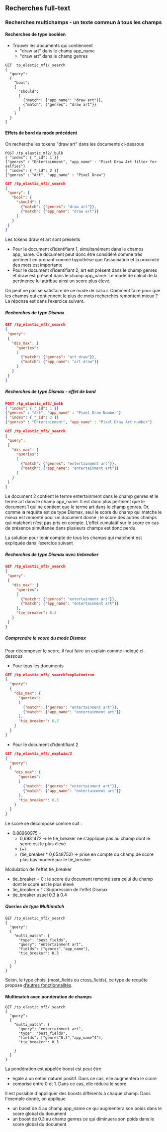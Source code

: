 ## Recherches full-text
### Recherches multichamps - un texte commun à tous les champs


#### Recherches de type booléen
* Trouver les documents qui contiennent
    * "draw art" dans le champ app_name
    * "draw art" dans le champ genres

```shell      
GET  tp_elastic_mf1/_search
{
  "query": 
  {
    "bool": 
    {
      "should": 
      [
        {"match": {"app_name": "draw art"}},
        {"match": {"genres": "draw art"}}
      ]  
    }
  }
}
```


#### Effets de bord du mode précédent
On recherche les tokens "draw art" dans les documents ci-dessous

```shell
POST /tp_elastic_mf2/_bulk
{ "index": { "_id": 1 }}
{"genres" : "Entertainment", "app_name" : "Pixel Draw Art filter for selfies"}
{ "index": { "_id": 2 }}
{"genres" : "Art", "app_name" : "Pixel Draw"}
```

```json
GET /tp_elastic_mf2/_search
{
 "query": {
   "bool": {
     "should": [
       {"match": {"genres": "draw art"}},
       {"match": {"app_name": "draw art"}}
     ]
   }
 }
}
```



Les tokens draw et art sont présents
* Pour le document d’identifiant 1, simultanément dans le champs app_name. Ce document peut donc être considéré comme très pertinent en prenant comme hypothèse que l’association et la proximité des mots est importante
* Pour le document d’identifiant 2, art est présent dans le champ genres et draw est présent dans le champ app_name. Le mode de calcul de la pertinence lui attribue  ainsi un score plus élevé.

On peut ne pas se satisfaire de ce mode de calcul. Comment faire pour que les champs qui contiennent le plus de mots recherchés remontent mieux ? La réponse est dans l’exercice suivant.


##### Recherches de type Dismax

```json
GET /tp_elastic_mf2/_search
{
 "query":
 {
   "dis_max": {
     "queries":
     [
       {"match": {"genres": "art draw"}},
       {"match": {"app_name": "art draw"}}
     ]
   }
 }
}
```


##### Recherches de type Dismax  - effet de bord

```json
POST /tp_elastic_mf3/_bulk
{ "index": { "_id": 1 }}
{"genres" : "Art", "app_name" : "Pixel Draw Number"}
{ "index": { "_id": 2 }}
{"genres" : "Entertainment", "app_name" : "Pixel Draw Art number"}
```



```json
GET /tp_elastic_mf3/_search
{
 "query":
 {
   "dis_max": {
     "queries":
     [
       {"match": {"genres": "entertainment art"}},
       {"match": {"app_name": "entertainment art"}}
     ]
   }
 }
}
```

Le document 2 contient le terme entertainment dans le champ genres et le terme art dans le champ app_name. Il est donc plus pertinent que le document 1 qui ne contient que le terme art dans le champ genres. Or, comme la requête est de type Dismax, seul le score du champ qui matche le mieux est remonté pour un document donné ; le score des autres champs qui matchent n’est pas pris en compte. L’effet cumulatif sur le score en cas de présence simultanée dans plusieurs champs est donc perdu.

La solution pour tenir compte de tous les champs qui matchent est expliquée dans l’exercice suivant



##### Recherches de type Dismax  avec tiebreaker

```json
GET /tp_elastic_mf3/_search
{
 "query":
 {
   "dis_max": {
     "queries":
     [
       {"match": {"genres": "entertainment art"}},
       {"match": {"app_name": "entertainment art"}}
     ],
     "tie_breaker": 0.3
   }
 }
}
```


##### Comprendre le score du mode Dismax

Pour décomposer le score, il faut faire un explain comme indiqué ci-dessous

 * Pour tous les documents

```json   
GET /tp_elastic_mf3/_search?explain=true
{
  "query": 
  {
    "dis_max": {
      "queries": 
      [
        {"match": {"genres": "entertainment art"}},
        {"match": {"app_name": "entertainment art"}}        
      ],
      "tie_breaker": 0.3
    }
  }
}
```

* Pour le document d'identifiant 2
```json
GET /tp_elastic_mf3/_explain/2
{
  "query": 
  {
    "dis_max": {
      "queries": 
      [
        {"match": {"genres": "entertainment art"}},
        {"match": {"app_name": "entertainment art"}}        
      ],
      "tie_breaker": 0.3
    }
  }
}
```

Le score se décompose comme suit :
* 0.88960975 = 
    * 0,6931472 => le tie_breaker ne s'applique pas au champ dont le score est le plus élevé
    *    (+) 
    * (tie_breaker * 0,6548752)  => prise en compte du champ de score plus bas modéré par le tie_breaker

Modulation de l'effet tie_breaker 
* tie_breaker = 0 : le score du document remonté sera celui du champ dont le score est le plus élevé
* tie_breaker = 1 : Suppression de l'effet Dismax 
* tie_breaker usuel 0.3 à 0.4

##### Queries de type Multimatch

```shell      
GET /tp_elastic_mf3/_search
{
  "query": 
  {
    "multi_match": {
      "type": "best_fields", 
      "query": "entertainment art",
      "fields": ["genres","app_name"],
      "tie_breaker": 0.3
      
    }
  }
}
```

Selon, le type choisi (most_fields ou cross_fields), ce type de requête propose [d’autres fonctionnalités](https://www.elastic.co/guide/en/elasticsearch/reference/current/query-dsl-multi-match-query.html).

#### Multimatch avec pondération de champs

```shell
GET /tp_elastic_mf3/_search
{
  "query": 
  {
    "multi_match": {
      "query": "entertainment art",
      "type": "best_fields", 
      "fields": ["genres^0.3","app_name^4"],
      "tie_breaker": 0.3
      
    }
  }
}
```

La pondération est appelée boost est peut être  
* égale à un entier naturel positif. Dans ce cas, elle augmentera le score
* comprise entre 0 et 1. Dans ce cas, elle réduira le score

Il est possible d'appliquer des boosts différents à chaque champ. Dans l'exemple donné, on applique
* un boost de 4 au champ app_name ce qui augmentera son poids dans le score global du document
* un boost de 0.3 au champ genres ce qui diminuera son poids dans le score global du document
